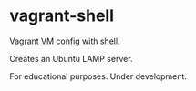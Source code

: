 vagrant-shell
==============

Vagrant VM config with shell.

Creates an Ubuntu LAMP server.

For educational purposes. Under development.
